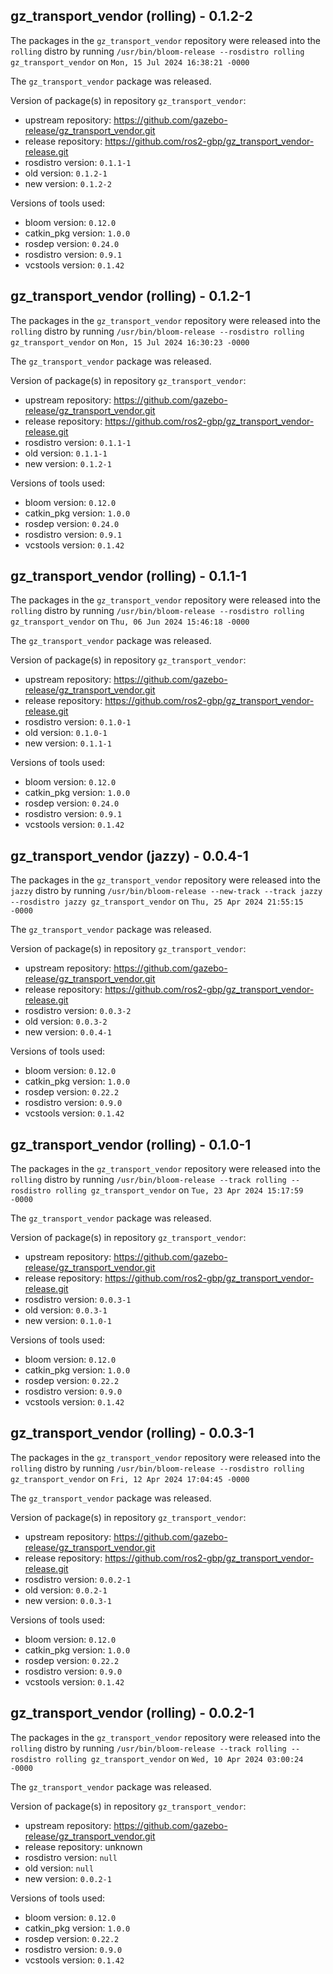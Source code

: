 ## gz_transport_vendor (rolling) - 0.1.2-2

The packages in the `gz_transport_vendor` repository were released into the `rolling` distro by running `/usr/bin/bloom-release --rosdistro rolling gz_transport_vendor` on `Mon, 15 Jul 2024 16:38:21 -0000`

The `gz_transport_vendor` package was released.

Version of package(s) in repository `gz_transport_vendor`:

- upstream repository: https://github.com/gazebo-release/gz_transport_vendor.git
- release repository: https://github.com/ros2-gbp/gz_transport_vendor-release.git
- rosdistro version: `0.1.1-1`
- old version: `0.1.2-1`
- new version: `0.1.2-2`

Versions of tools used:

- bloom version: `0.12.0`
- catkin_pkg version: `1.0.0`
- rosdep version: `0.24.0`
- rosdistro version: `0.9.1`
- vcstools version: `0.1.42`


## gz_transport_vendor (rolling) - 0.1.2-1

The packages in the `gz_transport_vendor` repository were released into the `rolling` distro by running `/usr/bin/bloom-release --rosdistro rolling gz_transport_vendor` on `Mon, 15 Jul 2024 16:30:23 -0000`

The `gz_transport_vendor` package was released.

Version of package(s) in repository `gz_transport_vendor`:

- upstream repository: https://github.com/gazebo-release/gz_transport_vendor.git
- release repository: https://github.com/ros2-gbp/gz_transport_vendor-release.git
- rosdistro version: `0.1.1-1`
- old version: `0.1.1-1`
- new version: `0.1.2-1`

Versions of tools used:

- bloom version: `0.12.0`
- catkin_pkg version: `1.0.0`
- rosdep version: `0.24.0`
- rosdistro version: `0.9.1`
- vcstools version: `0.1.42`


## gz_transport_vendor (rolling) - 0.1.1-1

The packages in the `gz_transport_vendor` repository were released into the `rolling` distro by running `/usr/bin/bloom-release --rosdistro rolling gz_transport_vendor` on `Thu, 06 Jun 2024 15:46:18 -0000`

The `gz_transport_vendor` package was released.

Version of package(s) in repository `gz_transport_vendor`:

- upstream repository: https://github.com/gazebo-release/gz_transport_vendor.git
- release repository: https://github.com/ros2-gbp/gz_transport_vendor-release.git
- rosdistro version: `0.1.0-1`
- old version: `0.1.0-1`
- new version: `0.1.1-1`

Versions of tools used:

- bloom version: `0.12.0`
- catkin_pkg version: `1.0.0`
- rosdep version: `0.24.0`
- rosdistro version: `0.9.1`
- vcstools version: `0.1.42`


## gz_transport_vendor (jazzy) - 0.0.4-1

The packages in the `gz_transport_vendor` repository were released into the `jazzy` distro by running `/usr/bin/bloom-release --new-track --track jazzy --rosdistro jazzy gz_transport_vendor` on `Thu, 25 Apr 2024 21:55:15 -0000`

The `gz_transport_vendor` package was released.

Version of package(s) in repository `gz_transport_vendor`:

- upstream repository: https://github.com/gazebo-release/gz_transport_vendor.git
- release repository: https://github.com/ros2-gbp/gz_transport_vendor-release.git
- rosdistro version: `0.0.3-2`
- old version: `0.0.3-2`
- new version: `0.0.4-1`

Versions of tools used:

- bloom version: `0.12.0`
- catkin_pkg version: `1.0.0`
- rosdep version: `0.22.2`
- rosdistro version: `0.9.0`
- vcstools version: `0.1.42`


## gz_transport_vendor (rolling) - 0.1.0-1

The packages in the `gz_transport_vendor` repository were released into the `rolling` distro by running `/usr/bin/bloom-release --track rolling --rosdistro rolling gz_transport_vendor` on `Tue, 23 Apr 2024 15:17:59 -0000`

The `gz_transport_vendor` package was released.

Version of package(s) in repository `gz_transport_vendor`:

- upstream repository: https://github.com/gazebo-release/gz_transport_vendor.git
- release repository: https://github.com/ros2-gbp/gz_transport_vendor-release.git
- rosdistro version: `0.0.3-1`
- old version: `0.0.3-1`
- new version: `0.1.0-1`

Versions of tools used:

- bloom version: `0.12.0`
- catkin_pkg version: `1.0.0`
- rosdep version: `0.22.2`
- rosdistro version: `0.9.0`
- vcstools version: `0.1.42`


## gz_transport_vendor (rolling) - 0.0.3-1

The packages in the `gz_transport_vendor` repository were released into the `rolling` distro by running `/usr/bin/bloom-release --rosdistro rolling gz_transport_vendor` on `Fri, 12 Apr 2024 17:04:45 -0000`

The `gz_transport_vendor` package was released.

Version of package(s) in repository `gz_transport_vendor`:

- upstream repository: https://github.com/gazebo-release/gz_transport_vendor.git
- release repository: https://github.com/ros2-gbp/gz_transport_vendor-release.git
- rosdistro version: `0.0.2-1`
- old version: `0.0.2-1`
- new version: `0.0.3-1`

Versions of tools used:

- bloom version: `0.12.0`
- catkin_pkg version: `1.0.0`
- rosdep version: `0.22.2`
- rosdistro version: `0.9.0`
- vcstools version: `0.1.42`


## gz_transport_vendor (rolling) - 0.0.2-1

The packages in the `gz_transport_vendor` repository were released into the `rolling` distro by running `/usr/bin/bloom-release --track rolling --rosdistro rolling gz_transport_vendor` on `Wed, 10 Apr 2024 03:00:24 -0000`

The `gz_transport_vendor` package was released.

Version of package(s) in repository `gz_transport_vendor`:

- upstream repository: https://github.com/gazebo-release/gz_transport_vendor.git
- release repository: unknown
- rosdistro version: `null`
- old version: `null`
- new version: `0.0.2-1`

Versions of tools used:

- bloom version: `0.12.0`
- catkin_pkg version: `1.0.0`
- rosdep version: `0.22.2`
- rosdistro version: `0.9.0`
- vcstools version: `0.1.42`


